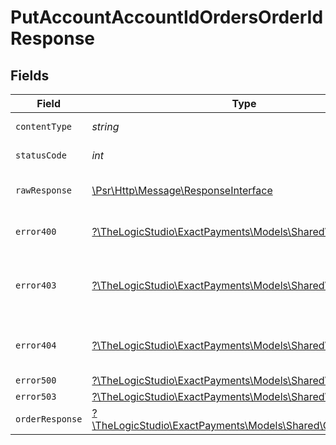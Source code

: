 # PutAccountAccountIdOrdersOrderIdResponse


## Fields

| Field                                                                                                        | Type                                                                                                         | Required                                                                                                     | Description                                                                                                  |
| ------------------------------------------------------------------------------------------------------------ | ------------------------------------------------------------------------------------------------------------ | ------------------------------------------------------------------------------------------------------------ | ------------------------------------------------------------------------------------------------------------ |
| `contentType`                                                                                                | *string*                                                                                                     | :heavy_check_mark:                                                                                           | HTTP response content type for this operation                                                                |
| `statusCode`                                                                                                 | *int*                                                                                                        | :heavy_check_mark:                                                                                           | HTTP response status code for this operation                                                                 |
| `rawResponse`                                                                                                | [\Psr\Http\Message\ResponseInterface](https://www.php-fig.org/psr/psr-7/#33-psrhttpmessageresponseinterface) | :heavy_check_mark:                                                                                           | Raw HTTP response; suitable for custom response parsing                                                      |
| `error400`                                                                                                   | [?\TheLogicStudio\ExactPayments\Models\Shared\Error400](../../Models/Shared/Error400.md)                     | :heavy_minus_sign:                                                                                           | **Bad Request**\<br/>When there are errors in the payload<br/>                                               |
| `error403`                                                                                                   | [?\TheLogicStudio\ExactPayments\Models\Shared\Error403](../../Models/Shared/Error403.md)                     | :heavy_minus_sign:                                                                                           | **Access Denied**\<br/>Credentials supplied do not grant access to the requested resource.<br/>              |
| `error404`                                                                                                   | [?\TheLogicStudio\ExactPayments\Models\Shared\Error404](../../Models/Shared/Error404.md)                     | :heavy_minus_sign:                                                                                           | **Not found**\<br/>When there are no accounts/orders/payment found<br/>                                      |
| `error500`                                                                                                   | [?\TheLogicStudio\ExactPayments\Models\Shared\Error500](../../Models/Shared/Error500.md)                     | :heavy_minus_sign:                                                                                           | **Internal Server Error**<br/>                                                                               |
| `error503`                                                                                                   | [?\TheLogicStudio\ExactPayments\Models\Shared\Error503](../../Models/Shared/Error503.md)                     | :heavy_minus_sign:                                                                                           | **Service Unavailable**<br/>                                                                                 |
| `orderResponse`                                                                                              | [?\TheLogicStudio\ExactPayments\Models\Shared\OrderResponse](../../Models/Shared/OrderResponse.md)           | :heavy_minus_sign:                                                                                           | Order Updated.                                                                                               |